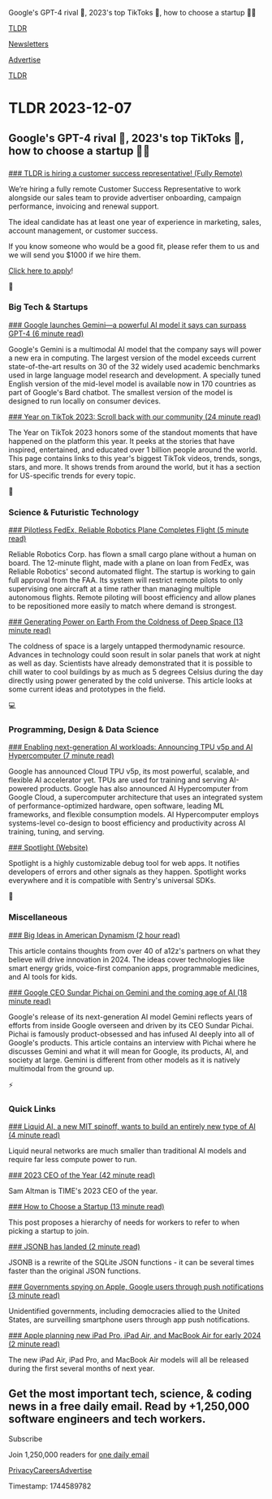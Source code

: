 Google's GPT-4 rival 🤖, 2023's top TikToks 📱, how to choose a startup 👨‍💻

[TLDR](/)

[Newsletters](/newsletters)

[Advertise](https://advertise.tldr.tech/)

[TLDR](/)

# TLDR 2023-12-07

## Google's GPT-4 rival 🤖, 2023's top TikToks 📱, how to choose a startup 👨‍💻

### 

[### TLDR is hiring a customer success representative! (Fully Remote)](https://jobs.ashbyhq.com/tldr.tech/9a8c144d-f2a0-49e6-ac2b-c2e5f4ca7a7b?utm_source=tldrnewseltter)

We’re hiring a fully remote Customer Success Representative to work alongside our sales team to provide advertiser onboarding, campaign performance, invoicing and renewal support.

The ideal candidate has at least one year of experience in marketing, sales, account management, or customer success.

If you know someone who would be a good fit, please refer them to us and we will send you $1000 if we hire them.

[Click here to apply](https://jobs.ashbyhq.com/tldr.tech/9a8c144d-f2a0-49e6-ac2b-c2e5f4ca7a7b?utm_source=tldrnewsletter)!

📱

### Big Tech & Startups

[### Google launches Gemini—a powerful AI model it says can surpass GPT-4 (6 minute read)](https://arstechnica.com/information-technology/2023/12/google-launches-gemini-a-powerful-ai-model-it-says-can-surpass-gpt-4/?utm_source=tldrnewsletter)

Google's Gemini is a multimodal AI model that the company says will power a new era in computing. The largest version of the model exceeds current state-of-the-art results on 30 of the 32 widely used academic benchmarks used in large language model research and development. A specially tuned English version of the mid-level model is available now in 170 countries as part of Google's Bard chatbot. The smallest version of the model is designed to run locally on consumer devices.

[### Year on TikTok 2023: Scroll back with our community (24 minute read)](https://newsroom.tiktok.com/en-us/year-on-tiktok-2023?utm_source=tldrnewsletter)

The Year on TikTok 2023 honors some of the standout moments that have happened on the platform this year. It peeks at the stories that have inspired, entertained, and educated over 1 billion people around the world. This page contains links to this year's biggest TikTok videos, trends, songs, stars, and more. It shows trends from around the world, but it has a section for US-specific trends for every topic.

🚀

### Science & Futuristic Technology

[### Pilotless FedEx, Reliable Robotics Plane Completes Flight (5 minute read)](https://www.ttnews.com/articles/pilotless-fedex-plane?utm_source=tldrnewsletter)

Reliable Robotics Corp. has flown a small cargo plane without a human on board. The 12-minute flight, made with a plane on loan from FedEx, was Reliable Robotics' second automated flight. The startup is working to gain full approval from the FAA. Its system will restrict remote pilots to only supervising one aircraft at a time rather than managing multiple autonomous flights. Remote piloting will boost efficiency and allow planes to be repositioned more easily to match where demand is strongest.

[### Generating Power on Earth From the Coldness of Deep Space (13 minute read)](https://spectrum.ieee.org/energy-from-cold?utm_source=tldrnewsletter)

The coldness of space is a largely untapped thermodynamic resource. Advances in technology could soon result in solar panels that work at night as well as day. Scientists have already demonstrated that it is possible to chill water to cool buildings by as much as 5 degrees Celsius during the day directly using power generated by the cold universe. This article looks at some current ideas and prototypes in the field.

💻

### Programming, Design & Data Science

[### Enabling next-generation AI workloads: Announcing TPU v5p and AI Hypercomputer (7 minute read)](https://cloud.google.com/blog/products/ai-machine-learning/introducing-cloud-tpu-v5p-and-ai-hypercomputer?utm_source=tldrnewsletter)

Google has announced Cloud TPU v5p, its most powerful, scalable, and flexible AI accelerator yet. TPUs are used for training and serving AI-powered products. Google has also announced AI Hypercomputer from Google Cloud, a supercomputer architecture that uses an integrated system of performance-optimized hardware, open software, leading ML frameworks, and flexible consumption models. AI Hypercomputer employs systems-level co-design to boost efficiency and productivity across AI training, tuning, and serving.

[### Spotlight (Website)](https://spotlightjs.com/?utm_source=tldrnewsletter)

Spotlight is a highly customizable debug tool for web apps. It notifies developers of errors and other signals as they happen. Spotlight works everywhere and it is compatible with Sentry's universal SDKs.

🎁

### Miscellaneous

[### Big Ideas in American Dynamism (2 hour read)](https://a16z.com/big-ideas-in-tech-2024/?utm_source=tldrnewsletter)

This article contains thoughts from over 40 of a12z's partners on what they believe will drive innovation in 2024. The ideas cover technologies like smart energy grids, voice-first companion apps, programmable medicines, and AI tools for kids.

[### Google CEO Sundar Pichai on Gemini and the coming age of AI (18 minute read)](https://www.technologyreview.com/2023/12/06/1084539/google-ceo-sundar-pichai-on-gemini-and-the-coming-age-of-ai/?utm_source=tldrnewsletter)

Google's release of its next-generation AI model Gemini reflects years of efforts from inside Google overseen and driven by its CEO Sundar Pichai. Pichai is famously product-obsessed and has infused AI deeply into all of Google's products. This article contains an interview with Pichai where he discusses Gemini and what it will mean for Google, its products, AI, and society at large. Gemini is different from other models as it is natively multimodal from the ground up.

⚡

### Quick Links

[### Liquid AI, a new MIT spinoff, wants to build an entirely new type of AI (4 minute read)](https://techcrunch.com/2023/12/06/liquid-ai-a-new-mit-spinoff-wants-to-build-an-entirely-new-type-of-ai/?utm_source=tldrnewsletter)

Liquid neural networks are much smaller than traditional AI models and require far less compute power to run.

[### 2023 CEO of the Year (42 minute read)](https://time.com/6342827/ceo-of-the-year-2023-sam-altman/?utm_source=tldrnewsletter)

Sam Altman is TIME's 2023 CEO of the year.

[### How to Choose a Startup (13 minute read)](https://www.danhock.co/p/how-to-choose-a-startup?utm_source=profile&amp;utm_medium=reader2)

This post proposes a hierarchy of needs for workers to refer to when picking a startup to join.

[### JSONB has landed (2 minute read)](https://sqlite.org/forum/forumpost/fa6f64e3dc1a5d97?utm_source=tldrnewsletter)

JSONB is a rewrite of the SQLite JSON functions - it can be several times faster than the original JSON functions.

[### Governments spying on Apple, Google users through push notifications (3 minute read)](https://www.reuters.com/technology/cybersecurity/governments-spying-apple-google-users-through-push-notifications-us-senator-2023-12-06/?utm_source=tldrnewsletter)

Unidentified governments, including democracies allied to the United States, are surveilling smartphone users through app push notifications.

[### Apple planning new iPad Pro, iPad Air, and MacBook Air for early 2024 (2 minute read)](https://9to5mac.com/2023/12/06/apple-planning-new-ipad-pro-ipad-air-and-macbook-air-for-early-2024-bloomberg-says/?utm_source=tldrnewsletter)

The new iPad Air, iPad Pro, and MacBook Air models will all be released during the first several months of next year.

## Get the most important tech, science, & coding news in a free daily email. Read by +1,250,000 software engineers and tech workers.

Subscribe

Join 1,250,000 readers for [one daily email](/api/latest/tech)

[Privacy](/privacy)[Careers](https://jobs.ashbyhq.com/tldr.tech)[Advertise](/tech/advertise)

Timestamp: 1744589782